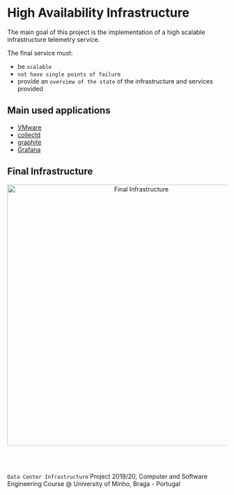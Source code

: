 # High Availability Infrastructure

The main goal of this project is the implementation of a high scalable infrastructure telemetry service.

The final service must:
  * be `scalable`
  * `not have single points of failure`
  * provide an `overview of the state` of the infrastructure and services provided

## Main used applications

  * [VMware](https://www.vmware.com/)
  * [collectd](https://collectd.org)
  * [graphite](http://graphiteapp.org)
  * [Grafana](https://grafana.com/)


## Final Infrastructure 



<p align="center">
  <img src="https://github.com/oliveirahugo68/high-availability-infrastructure/blob/master/structure.png" alt="Final Infrastructure" width="600" />
</p>


<br >
<br >

`Data Center Infrastructure` Project 2019/20, Computer and Software Engineering Course @ University of Minho, Braga - Portugal
